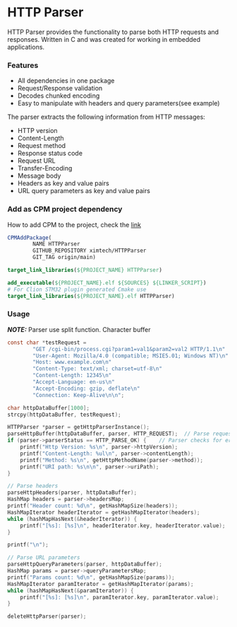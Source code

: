 # HTTP Parser

HTTP Parser provides the functionality to parse both HTTP requests and responses. Written in C and was created for
working in embedded applications.

### Features

- All dependencies in one package
- Request/Response validation
- Decodes chunked encoding
- Easy to manipulate with headers and query parameters(see example)

The parser extracts the following information from HTTP messages:

- HTTP version
- Content-Length
- Request method
- Response status code
- Request URL
- Transfer-Encoding
- Message body
- Headers as key and value pairs
- URL query parameters as key and value pairs

### Add as CPM project dependency

How to add CPM to the project, check the [link](https://github.com/cpm-cmake/CPM.cmake)

```cmake
CPMAddPackage(
        NAME HTTPParser
        GITHUB_REPOSITORY ximtech/HTTPParser
        GIT_TAG origin/main)

target_link_libraries(${PROJECT_NAME} HTTPParser)
```

```cmake
add_executable(${PROJECT_NAME}.elf ${SOURCES} ${LINKER_SCRIPT})
# For Clion STM32 plugin generated Cmake use 
target_link_libraries(${PROJECT_NAME}.elf HTTPParser)
```

### Usage

***NOTE:*** Parser use split function. Character buffer

```c
const char *testRequest =
        "GET /cgi-bin/process.cgi?param1=val1&param2=val2 HTTP/1.1\n"
        "User-Agent: Mozilla/4.0 (compatible; MSIE5.01; Windows NT)\n"
        "Host: www.example.com\n"
        "Content-Type: text/xml; charset=utf-8\n"
        "Content-Length: 12345\n"
        "Accept-Language: en-us\n"
        "Accept-Encoding: gzip, deflate\n"
        "Connection: Keep-Alive\n\n";

char httpDataBuffer[1000];
strcpy(httpDataBuffer, testRequest);

HTTPParser *parser = getHttpParserInstance();
parseHttpBuffer(httpDataBuffer, parser, HTTP_REQUEST);  // Parse request
if (parser->parserStatus == HTTP_PARSE_OK) {    // Parser checks for errors
    printf("Http Version: %s\n", parser->httpVersion);
    printf("Content-Length: %ul\n", parser->contentLength);
    printf("Method: %s\n", getHttpMethodName(parser->method));
    printf("URI path: %s\n\n", parser->uriPath);
}

// Parse headers
parseHttpHeaders(parser, httpDataBuffer);
HashMap headers = parser->headersMap;
printf("Header count: %d\n", getHashMapSize(headers));
HashMapIterator headerIterator = getHashMapIterator(headers);
while (hashMapHasNext(&headerIterator)) {
    printf("[%s]: [%s]\n", headerIterator.key, headerIterator.value);
}

printf("\n");

// Parse URL parameters
parseHttpQueryParameters(parser, httpDataBuffer);
HashMap params = parser->queryParametersMap;
printf("Params count: %d\n", getHashMapSize(params));
HashMapIterator paramIterator = getHashMapIterator(params);
while (hashMapHasNext(&paramIterator)) {
    printf("[%s]: [%s]\n", paramIterator.key, paramIterator.value);
}

deleteHttpParser(parser);
```